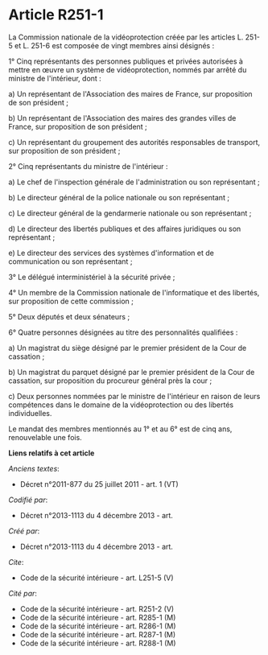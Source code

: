 # Article R251-1

La Commission nationale de la vidéoprotection créée par les articles L. 251-5 et L. 251-6 est composée de vingt membres ainsi
désignés : 

1° Cinq représentants des personnes publiques et privées autorisées à mettre en œuvre un système de vidéoprotection, nommés
par arrêté du ministre de l'intérieur, dont : 

a) Un représentant de l'Association des maires de France, sur proposition de son président ; 

b) Un représentant de l'Association des maires des grandes villes de France, sur proposition de son président ; 

c) Un représentant du groupement des autorités responsables de transport, sur proposition de son président ; 

2° Cinq représentants du ministre de l'intérieur : 

a) Le chef de l'inspection générale de l'administration ou son représentant ; 

b) Le directeur général de la police nationale ou son représentant ; 

c) Le directeur général de la gendarmerie nationale ou son représentant ; 

d) Le directeur des libertés publiques et des affaires juridiques ou son représentant ; 

e) Le directeur des services des systèmes d'information et de communication ou son représentant ; 

3° Le délégué interministériel à la sécurité privée ; 

4° Un membre de la Commission nationale de l'informatique et des libertés, sur proposition de cette commission ; 

5° Deux députés et deux sénateurs ; 

6° Quatre personnes désignées au titre des personnalités qualifiées : 

a) Un magistrat du siège désigné par le premier président de la Cour de cassation ; 

b) Un magistrat du parquet désigné par le premier président de la Cour de cassation, sur proposition du procureur général
près la cour ; 

c) Deux personnes nommées par le ministre de l'intérieur en raison de leurs compétences dans le domaine de la vidéoprotection
ou des libertés individuelles. 

Le mandat des membres mentionnés au 1° et au 6° est de cinq ans, renouvelable une fois.

**Liens relatifs à cet article**

_Anciens textes_:

  - Décret n°2011-877 du 25 juillet 2011 - art. 1 (VT)

_Codifié par_:

  - Décret n°2013-1113 du 4 décembre 2013 - art.

_Créé par_:

  - Décret n°2013-1113 du 4 décembre 2013 - art.

_Cite_:

  - Code de la sécurité intérieure - art. L251-5 (V)

_Cité par_:

  - Code de la sécurité intérieure - art. R251-2 (V)
  - Code de la sécurité intérieure - art. R285-1 (M)
  - Code de la sécurité intérieure - art. R286-1 (M)
  - Code de la sécurité intérieure - art. R287-1 (M)
  - Code de la sécurité intérieure - art. R288-1 (M)
